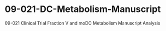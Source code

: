 # 09-021-DC-Metabolism-Manuscript
09-021 Clinical Trial Fraction V and moDC Metabolism Manuscript Analysis
